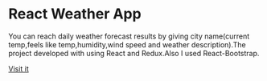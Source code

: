 # React Weather App
You can reach daily weather forecast results by giving city name(current temp,feels like temp,humidity,wind speed and weather description).The project developed with using React and Redux.Also I used React-Bootstrap.

[Visit it]("https://yolgan67.github.io/weather-app")

